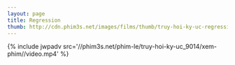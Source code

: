 ```yaml
---
layout: page
title: Regression
thumb: http://cdn.phim3s.net/images/films/thumb/truy-hoi-ky-uc-regression-2015.jpg
---
```

{% include jwpadv src='//phim3s.net/phim-le/truy-hoi-ky-uc_9014/xem-phim//video.mp4' %}